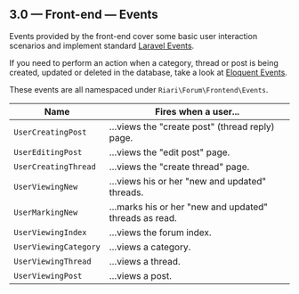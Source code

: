 ## 3.0 — Front-end — Events

Events provided by the front-end cover some basic user interaction scenarios and implement standard [Laravel Events](http://laravel.com/docs/5.1/events).

If you need to perform an action when a category, thread or post is being created, updated or deleted in the database, take a look at [Eloquent Events](http://laravel.com/docs/5.1/eloquent#events).

These events are all namespaced under `Riari\Forum\Frontend\Events`.

| Name                  | Fires when a user...                                  |
|-----------------------|-------------------------------------------------------|
| `UserCreatingPost`    | …views the "create post" (thread reply) page.         |
| `UserEditingPost`     | …views the "edit post" page.                          |
| `UserCreatingThread`  | …views the "create thread" page.                      |
| `UserViewingNew`      | …views his or her "new and updated" threads.          |
| `UserMarkingNew`      | …marks his or her "new and updated" threads as read.  |
| `UserViewingIndex`    | …views the forum index.                               |
| `UserViewingCategory` | …views a category.                                    |
| `UserViewingThread`   | …views a thread.                                      |
| `UserViewingPost`     | …views a post.                                        |
